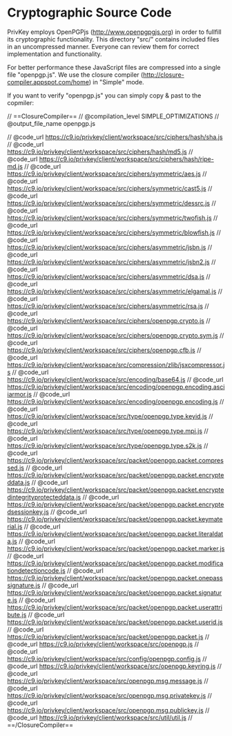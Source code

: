 Cryptographic Source Code
======
PrivKey employs OpenPGPjs (http://www.openpgpgjs.org) in order to fullfill its cryptographic functionality. 
This directory "src/" contains included files in an uncompressed manner. Everyone can review them for correct implementation and functionality.

For better performance these JavaScript files are compressed into a single file "openpgp.js".
We use the closure compiler (http://closure-compiler.appspot.com/home) in "Simple" mode.

If you want to verify "openpgp.js" you can simply copy & past to the copmiler:

// ==ClosureCompiler==
// @compilation_level SIMPLE_OPTIMIZATIONS
// @output_file_name openpgp.js

// @code_url https://c9.io/privkey/client/workspace/src/ciphers/hash/sha.js
// @code_url https://c9.io/privkey/client/workspace/src/ciphers/hash/md5.js
// @code_url https://c9.io/privkey/client/workspace/src/ciphers/hash/ripe-md.js
// @code_url https://c9.io/privkey/client/workspace/src/ciphers/symmetric/aes.js
// @code_url https://c9.io/privkey/client/workspace/src/ciphers/symmetric/cast5.js
// @code_url https://c9.io/privkey/client/workspace/src/ciphers/symmetric/dessrc.js
// @code_url https://c9.io/privkey/client/workspace/src/ciphers/symmetric/twofish.js
// @code_url https://c9.io/privkey/client/workspace/src/ciphers/symmetric/blowfish.js
// @code_url https://c9.io/privkey/client/workspace/src/ciphers/asymmetric/jsbn.js
// @code_url https://c9.io/privkey/client/workspace/src/ciphers/asymmetric/jsbn2.js
// @code_url https://c9.io/privkey/client/workspace/src/ciphers/asymmetric/dsa.js
// @code_url https://c9.io/privkey/client/workspace/src/ciphers/asymmetric/elgamal.js
// @code_url https://c9.io/privkey/client/workspace/src/ciphers/asymmetric/rsa.js
// @code_url https://c9.io/privkey/client/workspace/src/ciphers/openpgp.crypto.js
// @code_url https://c9.io/privkey/client/workspace/src/ciphers/openpgp.crypto.sym.js
// @code_url https://c9.io/privkey/client/workspace/src/ciphers/openpgp.cfb.js
// @code_url https://c9.io/privkey/client/workspace/src/compression/zlib/jsxcompressor.js
// @code_url https://c9.io/privkey/client/workspace/src/encoding/base64.js
// @code_url https://c9.io/privkey/client/workspace/src/encoding/openpgp.encoding.asciiarmor.js
// @code_url https://c9.io/privkey/client/workspace/src/encoding/openpgp.encoding.js
// @code_url https://c9.io/privkey/client/workspace/src/type/openpgp.type.keyid.js
// @code_url https://c9.io/privkey/client/workspace/src/type/openpgp.type.mpi.js
// @code_url https://c9.io/privkey/client/workspace/src/type/openpgp.type.s2k.js
// @code_url https://c9.io/privkey/client/workspace/src/packet/openpgp.packet.compressed.js
// @code_url https://c9.io/privkey/client/workspace/src/packet/openpgp.packet.encrypteddata.js
// @code_url https://c9.io/privkey/client/workspace/src/packet/openpgp.packet.encryptedintegrityprotecteddata.js
// @code_url https://c9.io/privkey/client/workspace/src/packet/openpgp.packet.encryptedsessionkey.js
// @code_url https://c9.io/privkey/client/workspace/src/packet/openpgp.packet.keymaterial.js
// @code_url https://c9.io/privkey/client/workspace/src/packet/openpgp.packet.literaldata.js
// @code_url https://c9.io/privkey/client/workspace/src/packet/openpgp.packet.marker.js
// @code_url https://c9.io/privkey/client/workspace/src/packet/openpgp.packet.modificationdetectioncode.js
// @code_url https://c9.io/privkey/client/workspace/src/packet/openpgp.packet.onepasssignature.js
// @code_url https://c9.io/privkey/client/workspace/src/packet/openpgp.packet.signature.js
// @code_url https://c9.io/privkey/client/workspace/src/packet/openpgp.packet.userattribute.js
// @code_url https://c9.io/privkey/client/workspace/src/packet/openpgp.packet.userid.js
// @code_url https://c9.io/privkey/client/workspace/src/packet/openpgp.packet.js
// @code_url https://c9.io/privkey/client/workspace/src/openpgp.js
// @code_url https://c9.io/privkey/client/workspace/src/config/openpgp.config.js
// @code_url https://c9.io/privkey/client/workspace/src/openpgp.keyring.js
// @code_url https://c9.io/privkey/client/workspace/src/openpgp.msg.message.js
// @code_url https://c9.io/privkey/client/workspace/src/openpgp.msg.privatekey.js
// @code_url https://c9.io/privkey/client/workspace/src/openpgp.msg.publickey.js
// @code_url https://c9.io/privkey/client/workspace/src/util/util.js
// ==/ClosureCompiler==